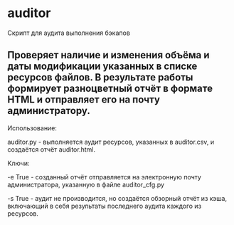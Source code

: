 ﻿auditor
======

Скрипт для аудита выполнения бэкапов

Проверяет наличие и изменения объёма и даты модификации указанных в списке ресурсов файлов.
В результате работы формирует разноцветный отчёт в формате HTML и отправляет его на почту администратору.
------
Использование:

auditor.py - выполняется аудит ресурсов, указанных в auditor.csv, и создаётся отчёт auditor.html.

Ключи:

-e True - созданный отчёт отправляется на электронную почту администратора, указанную в файле auditor_cfg.py

-s True - аудит не производится, но создаётся обзорный отчёт из кэша, включающий в себя результаты последнего аудита каждого из ресурсов.